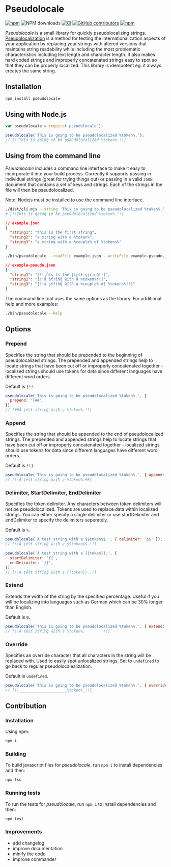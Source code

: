# Pseudolocale

[![npm](https://img.shields.io/npm/v/pseudolocale?logo=npm&cacheSeconds=1800)](https://www.npmjs.com/package/pseudolocale)
![NPM downloads](https://img.shields.io/npm/dm/pseudolocale.svg?link=https://www.npmjs.com/package/pseudolocale&link=https://www.npmjs.com/package/pseudolocale)
[![CI](https://github.com/MartinCerny-awin/pseudolocale/actions/workflows/test.yml/badge.svg?branch=main)](https://github.com/MartinCerny-awin/pseudolocale/actions/workflows/ci.yml)
[![GitHub contributors](https://img.shields.io/github/contributors/MartinCerny-awin/pseudolocale?cacheSeconds=1000)](https://github.com/MartinCerny-awin/pseudolocale/graphs/contributors)
[![npm](https://img.shields.io/codecov/c/github/MartinCerny-awin/pseudolocale/main.svg)](https://codecov.io/gh/MartinCerny-awin/pseudolocale)

_Pseudolocale_ is a small library for quickly pseudolocalizing strings. [Pseudolocalization](http://en.wikipedia.org/wiki/Pseudolocalealization) is a method for testing the internationalization aspects of your application by replacing your strings with altered versions that maintains string readability while including the most problematic characteristics including text length and character length. It also makes hard coded strings and improperly concatenated strings easy to spot so that they can be properly localized. This library is idempotent eg. it always creates the same string.

## Installation

```bash
npm install pseudolocale
```

## Using with Node.js

```js
var pseudolocale = require('pseudolocale');

pseudolocale('This is going to be pseudolocalized %token%.');
// [!!Ţĥĩś ĩś ĝōĩńĝ ţō ƀē ƥśēũďōĺōćàĺĩźēď %token%.!!]
```

## Using from the command line

_Pseudolocale_ includes a command line interface to make it easy to incorporate it into your build process. Currently it supports passing in individual strings (great for trying things out) or passing in a valid `JSON` document that contains a set of keys and strings. Each of the strings in the file will then be pseudolocalized.

Note: Nodejs must be installed to use the command line interface.

```bash
./dist/cli.mjs --string 'This is going to be pseudolocalized %token%.'
# [!!Ţĥĩś ĩś ĝōĩńĝ ţō ƀē ƥśēũďōĺōćàĺĩźēď %token%.!!]
```

```json
// example.json
{
  "string1": "this is the first string",
  "string2": "a string with a %token%",
  "string3": "a string with a %couple% of %tokens%"
}
```

```bash
./bin/pseudolocale --readFile example.json --writeFile example-pseudo.json
```

```json
// example-pseudo.json
{
  "string1": "[!!ţĥĩş ĭś ťĥě ƒĩŗśŧ şţřįƞĝ!!]",
  "string2": "[!!ȁ ŝťŗĩňğ ŵįťĥ ã %token%!!]",
  "string3": "[!!ȃ şťřīňğ ŵĩťħ ä %couple% ŏƒ %tokens%!!]"
}
```

The command line tool uses the same options as the library. For additional help and more examples:

```bash
./bin/pseudolocale --help
```

## Options

### Prepend

Specifies the string that should be prepended to the beginning of pseudolocalized strings. The prepended and appended strings help to locate strings that have been cut off or improperly concatenated together - localized strings should use tokens for data since different languages have different word orders.

Default is `[!!`.

```js
pseudolocale('This is going to be pseudolocalized %token%.', {
  prepend: '[##',
});
// [##Á ţȇšŧ śťřīņğ ŵıţħ ą %token%.!!]
```

### Append

Specifies the string that should be appended to the end of pseudolocalized strings. The prepended and appended strings help to locate strings that have been cut off or improperly concatenated together - localized strings should use tokens for data since different languages have different word orders.

Default is `!!]`.

```js
pseudolocale('This is going to be pseudolocalized %token%.', { append: '##]' });
// [!!Á ţȇšŧ śťřīņğ ŵıţħ ą %token%.##]
```

### Delimiter, StartDelimiter, EndDelimiter

Specifies the token delimiter. Any characters between token delimiters will not be pseudolocalized. Tokens are used to replace data within localized strings. You can either specify a single delimiter or use startDelimiter and endDelimiter to specify the delimiters seperately.

Default is `%`.

```js
pseudolocale('A test string with a $$token$$.', { delimiter: '$$' });
// [!!Á ţȇšŧ śťřīņğ ŵıţħ ą $$token$$.!!]

pseudolocale('A test string with a {{token}}.', {
  startDelimiter: '{{',
  endDelimiter: '}}',
});
// [!!Á ţȇšŧ śťřīņğ ŵıţħ ą {{token}}.!!]
```

### Extend

Extends the width of the string by the specified percentage. Useful if you will be localizing into languages such as German which can be 30% longer than English.

Default is `0`.

```js
pseudolocale('This is going to be pseudolocalized %token%.', { extend: 0.3 }); // 30%
// [!!Ȃ ťēšť ŝťŕĩŉğ ŵĩťħ â %token%.        !!]
```

### Override

Specifies an override character that all characters in the string will be replaced with. Used to easily spot unlocalized strings. Set to `undefined` to go back to regular pseudolocalealization.

Default is `undefined`.

```js
pseudolocale('This is going to be pseudolocalized %token%.', { override: '_' });
// [!!_____________________%token%_!!]
```

## Contribution

### Installation

Using npm:

```bash
npm i
```

### Building

To build javascript files for _pseudolocale_, run `npm i` to install dependencies and then:

```bash
npx tsc
```

### Running tests

To run the tests for _pseudolocale_, run `npm i` to install dependencies and then:

```bash
npm test
```

### Improvements

- add changelog
- improve documentation
- minify the code
- improve commander
